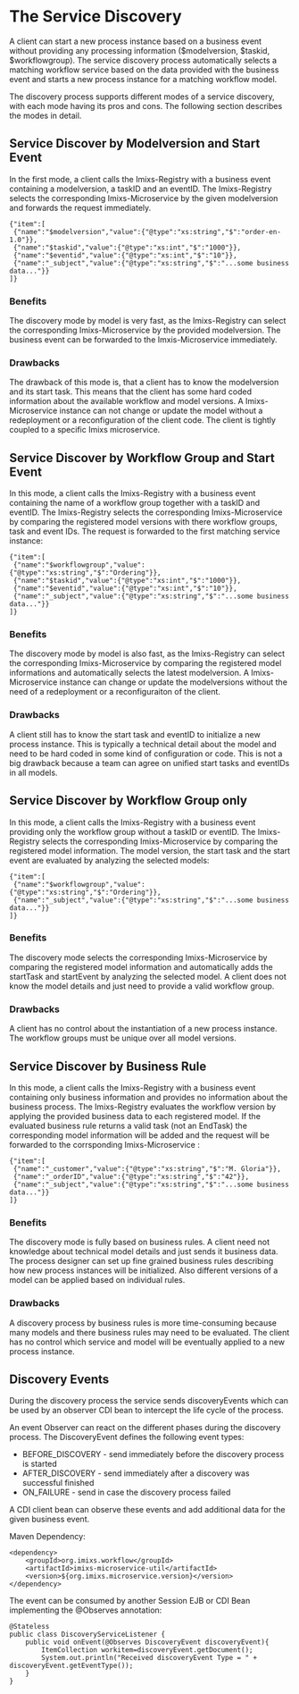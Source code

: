# The Service Discovery

A client can start a new process instance based on a business event without providing any processing information ($modelversion, $taskid, $workflowgroup). The service discovery process automatically selects a matching workflow service based on the data provided with the business event and starts a new process instance for a matching workflow model.

The discovery process supports different modes of a service discovery, with each mode having its pros and cons. The following section describes the modes in detail.

## Service Discover by Modelversion and Start Event

In the first mode, a client calls the Imixs-Registry with a business event containing a modelversion, a taskID and an eventID. The Imixs-Registry selects the corresponding Imixs-Microservice by the given modelversion and forwards the request immediately. 

	{"item":[
	 {"name":"$modelversion","value":{"@type":"xs:string","$":"order-en-1.0"}},
	 {"name":"$taskid","value":{"@type":"xs:int","$":"1000"}}, 
	 {"name":"$eventid","value":{"@type":"xs:int","$":"10"}}, 
	 {"name":"_subject","value":{"@type":"xs:string","$":"...some business data..."}}
	]} 



### Benefits
The discovery mode  by model is  very fast, as the Imixs-Registry can select the corresponding Imixs-Microservice by the provided modelversion. The business event can be forwarded to the Imxis-Microservice immediately. 

### Drawbacks
The drawback of this mode is, that a client has to know the modelversion and its start task. This means that the client has some hard coded information about the available workflow and model versions. A Imixs-Microservice instance can not change or update the model without a redeployment or a reconfiguration of the client code. The client is tightly coupled to a specific Imixs microservice. 


## Service Discover by Workflow Group and Start Event

In this mode, a client calls the Imixs-Registry with a business event containing the name of a workflow group together with a taskID and eventID. The Imixs-Registry selects the corresponding Imixs-Microservice by comparing the registered model versions with there workflow groups, task and event IDs. The request is forwarded to the first matching service instance:

	{"item":[
	 {"name":"$workflowgroup","value":{"@type":"xs:string","$":"Ordering"}},
	 {"name":"$taskid","value":{"@type":"xs:int","$":"1000"}}, 
	 {"name":"$eventid","value":{"@type":"xs:int","$":"10"}}, 
	 {"name":"_subject","value":{"@type":"xs:string","$":"...some business data..."}}
	]} 

### Benefits
The discovery mode  by model is also fast, as the Imixs-Registry can select the corresponding Imixs-Microservice by comparing the registered model informations and automatically selects the latest modelversion. A Imixs-Microservice instance can change or update the modelversions without the need of a redeployment or a reconfiguraiton of the client.

### Drawbacks
A client still has to know the start task and eventID to initialize a new process instance. This is typically a technical detail about the model and need to be hard coded in some kind of configuration or code. This is not a big drawback because a team can agree on unified start tasks and eventIDs in all models. 


## Service Discover by Workflow Group only

In this mode, a client calls the Imixs-Registry with a business event providing only the workflow group without a taskID or eventID. The Imixs-Registry selects the corresponding Imixs-Microservice by comparing the registered model information. The model version, the start task and the start event are evaluated by analyzing the selected models:

	{"item":[
	 {"name":"$workflowgroup","value":{"@type":"xs:string","$":"Ordering"}},
	 {"name":"_subject","value":{"@type":"xs:string","$":"...some business data..."}}
	]} 

### Benefits
The discovery mode selects the corresponding Imixs-Microservice by comparing the registered model information and automatically adds the startTask and startEvent by analyzing the selected model. A client does not know the model details and just need to provide a valid workflow group.

### Drawbacks
A client has no control about the instantiation of a new process instance. The workflow groups must be unique over all model versions. 



## Service Discover by Business Rule

In this mode, a client calls the Imixs-Registry with a business event containing only business information and provides no information about the business process. The Imixs-Registry evaluates the workflow version by applying the provided business data to each registered model. If the evaluated business rule returns a valid task (not an EndTask) the corresponding model information will be added and the request will be forwarded to the corrsponding Imixs-Microservice :

	{"item":[
	 {"name":"_customer","value":{"@type":"xs:string","$":"M. Gloria"}},
	 {"name":"_orderID","value":{"@type":"xs:string","$":"42"}},
	 {"name":"_subject","value":{"@type":"xs:string","$":"...some business data..."}}
	]} 

### Benefits
The discovery mode is fully based on business rules. A client need not knowledge about technical model details and just sends it business data. 
The process designer can set up fine grained business rules describing how new process instances will be initialized. Also different versions of a model can be applied based on individual rules. 

### Drawbacks
A discovery process by business rules is more time-consuming because many models and there business rules may need to be evaluated. 
The client has no control which service and model will be eventually applied to a new process instance. 



## Discovery Events

During the discovery process the service sends discoveryEvents which can be used by an observer CDI bean to intercept the life cycle of the process.

An event Observer can react on the different phases during the discovery process.
The DiscoveryEvent defines the following event types:

 - BEFORE_DISCOVERY - send immediately before the discovery process is started
 - AFTER_DISCOVERY - send immediately after a discovery was successful finished
 - ON_FAILURE - send in case the discovery process failed
 
A CDI client bean can observe these events and add additional data for the given business event. 

Maven Dependency:

	<dependency>
		<groupId>org.imixs.workflow</groupId>
		<artifactId>imixs-microservice-util</artifactId>
		<version>${org.imixs.microservice.version}</version>
	</dependency>

The event can be consumed by another Session EJB or CDI Bean implementing the @Observes annotation:

	@Stateless
	public class DiscoveryServiceListener {
	    public void onEvent(@Observes DiscoveryEvent discoveryEvent){
	        ItemCollection workitem=discoveryEvent.getDocument();
	        System.out.println("Received discoveryEvent Type = " + discoveryEvent.getEventType());
		}
	}









